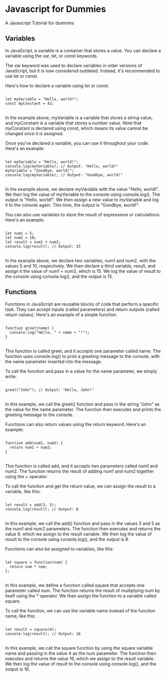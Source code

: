 # Javascript for Dummies
A Javascript Tutorial for dummies


## Variables

In JavaScript, a variable is a container that stores a value. You can declare a variable using the var, let, or const keywords.

The var keyword was used to declare variables in older versions of JavaScript, but it is now considered outdated. Instead, it's recommended to use let or const.

Here's how to declare a variable using let or const:

<pre>
<code>
let myVariable = "Hello, world!";
const myConstant = 42;
</code>
</pre>

In the example above, myVariable is a variable that stores a string value, and myConstant is a variable that stores a number value. Note that myConstant is declared using const, which means its value cannot be changed once it is assigned.

Once you've declared a variable, you can use it throughout your code. Here's an example:

<pre>
<code>
let myVariable = "Hello, world!";
console.log(myVariable); // Output: "Hello, world!"
myVariable = "Goodbye, world!";
console.log(myVariable); // Output: "Goodbye, world!"
</code>
</pre>

In the example above, we declare myVariable with the value "Hello, world!". We then log the value of myVariable to the console using console.log(). The output is "Hello, world!". We then assign a new value to myVariable and log it to the console again. This time, the output is "Goodbye, world!".

You can also use variables to store the result of expressions or calculations. Here's an example:

<pre>
<code>
let num1 = 5;
let num2 = 10;
let result = num1 + num2;
console.log(result); // Output: 15
</code>
</pre>

In the example above, we declare two variables, num1 and num2, with the values 5 and 10, respectively. We then declare a third variable, result, and assign it the value of num1 + num2, which is 15. We log the value of result to the console using console.log(), and the output is 15.


## Functions 

Functions in JavaScript are reusable blocks of code that perform a specific task. They can accept inputs (called parameters) and return outputs (called return values). Here's an example of a simple function:

<pre>
<code>
function greet(name) {
  console.log("Hello, " + name + "!");
}
</code>
</pre>

This function is called greet, and it accepts one parameter called name. The function uses console.log() to print a greeting message to the console, with the name parameter inserted into the message.

To call the function and pass in a value for the name parameter, we simply write:

<pre>
<code>
greet("John"); // Output: "Hello, John!"
</code>
</pre>

In this example, we call the greet() function and pass in the string "John" as the value for the name parameter. The function then executes and prints the greeting message to the console.

Functions can also return values using the return keyword. Here's an example:

<pre>
<code>
function add(num1, num2) {
  return num1 + num2;
}
</code>
</pre>

This function is called add, and it accepts two parameters called num1 and num2. The function returns the result of adding num1 and num2 together using the + operator.

To call the function and get the return value, we can assign the result to a variable, like this:

<pre>
<code>
let result = add(3, 5);
console.log(result); // Output: 8
</code>
</pre>

In this example, we call the add() function and pass in the values 3 and 5 as the num1 and num2 parameters. The function then executes and returns the value 8, which we assign to the result variable. We then log the value of result to the console using console.log(), and the output is 8.

Functions can also be assigned to variables, like this:

<pre>
<code>
let square = function(num) {
  return num * num;
};
</code>
</pre>

In this example, we define a function called square that accepts one parameter called num. The function returns the result of multiplying num by itself using the * operator. We then assign the function to a variable called square.

To call the function, we can use the variable name instead of the function name, like this:

<pre>
<code>
let result = square(4);
console.log(result); // Output: 16
</code>
</pre>

In this example, we call the square function by using the square variable name and passing in the value 4 as the num parameter. The function then executes and returns the value 16, which we assign to the result variable. We then log the value of result to the console using console.log(), and the output is 16.
